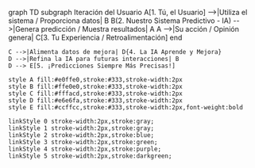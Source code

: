graph TD
    subgraph Iteración del Usuario
        A[1. Tú, el Usuario] -->|Utiliza el sistema / Proporciona datos| B
        B(2. Nuestro Sistema Predictivo - IA) -->|Genera predicción / Muestra resultados| A
        A -->|Su acción / Opinión genera| C[3. Tu Experiencia / Retroalimentación]
    end

    C -->|Alimenta datos de mejora| D{4. La IA Aprende y Mejora}
    D -->|Refina la IA para futuras interacciones| B
    D --> E[5. ¡Predicciones Siempre Más Precisas!]

    style A fill:#e0ffe0,stroke:#333,stroke-width:2px
    style B fill:#ffe0e0,stroke:#333,stroke-width:2px
    style C fill:#fffacd,stroke:#333,stroke-width:2px
    style D fill:#e6e6fa,stroke:#333,stroke-width:2px
    style E fill:#ccffcc,stroke:#333,stroke-width:2px,font-weight:bold

    linkStyle 0 stroke-width:2px,stroke:gray;
    linkStyle 1 stroke-width:2px,stroke:gray;
    linkStyle 2 stroke-width:2px,stroke:blue;
    linkStyle 3 stroke-width:2px,stroke:green;
    linkStyle 4 stroke-width:2px,stroke:purple;
    linkStyle 5 stroke-width:2px,stroke:darkgreen;
